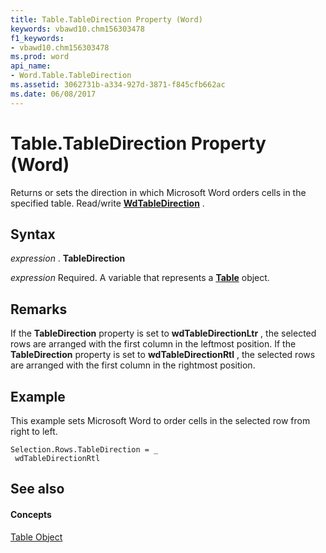 ```yaml
---
title: Table.TableDirection Property (Word)
keywords: vbawd10.chm156303478
f1_keywords:
- vbawd10.chm156303478
ms.prod: word
api_name:
- Word.Table.TableDirection
ms.assetid: 3062731b-a334-927d-3871-f845cfb662ac
ms.date: 06/08/2017
---
```



# Table.TableDirection Property (Word)

Returns or sets the direction in which Microsoft Word orders cells in the specified table. Read/write  **[WdTableDirection](Word.WdTableDirection.md)** .


## Syntax

 _expression_ . **TableDirection**

 _expression_ Required. A variable that represents a **[Table](Word.Table.md)** object.


## Remarks

If the  **TableDirection** property is set to **wdTableDirectionLtr** , the selected rows are arranged with the first column in the leftmost position. If the **TableDirection** property is set to **wdTableDirectionRtl** , the selected rows are arranged with the first column in the rightmost position.


## Example

This example sets Microsoft Word to order cells in the selected row from right to left.


```
Selection.Rows.TableDirection = _ 
 wdTableDirectionRtl
```


## See also


#### Concepts


[Table Object](Word.Table.md)

